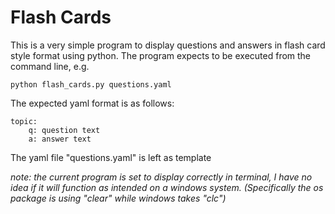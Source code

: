# Flash Cards
This is a very simple program to display questions and answers in flash card style format using python. The program expects to be executed from the command line, e.g.

    python flash_cards.py questions.yaml

The expected yaml format is as follows:

    topic:
        q: question text
        a: answer text

The yaml file "questions.yaml" is left as template



_note: the current program is set to display correctly in terminal, I have no idea if it will function as intended on a windows system. (Specifically the os package is using "clear" while windows takes "clc")_
